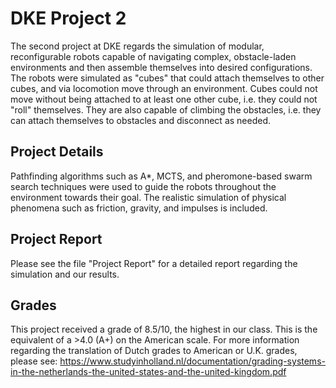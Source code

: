 # DKE Project 2
The second project at DKE regards the simulation of modular, reconfigurable robots capable of navigating complex, obstacle-laden environments and then assemble themselves into desired configurations.
The robots were simulated as "cubes" that could attach themselves to other cubes, and via locomotion move through an environment. Cubes could not move without being attached to at least one other cube, i.e. they could not "roll" themselves. They are also capable of climbing the obstacles, i.e. they can attach themselves to obstacles and disconnect as needed.

## Project Details
Pathfinding algorithms such as A*, MCTS, and pheromone-based swarm search techniques were used to guide the robots throughout the environment towards their goal. The realistic simulation of physical phenomena such as friction, gravity, and impulses is included. 

## Project Report
Please see the file "Project Report" for a detailed report regarding the simulation and our results.

## Grades
This project received a grade of 8.5/10, the highest in our class. This is the equivalent of a >4.0 (A+) on the American scale. For more information regarding the translation of Dutch grades to American or U.K. grades, please see: https://www.studyinholland.nl/documentation/grading-systems-in-the-netherlands-the-united-states-and-the-united-kingdom.pdf

